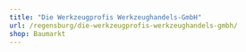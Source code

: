 ```yaml
---
title: "Die Werkzeugprofis Werkzeughandels-GmbH"
url: /regensburg/die-werkzeugprofis-werkzeughandels-gmbh/
shop: Baumarkt
---
```

